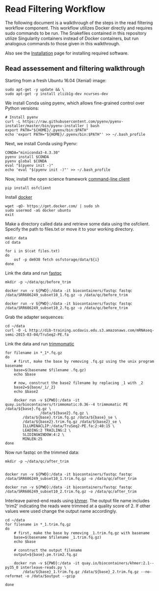 # Read Filtering Workflow

The following document is a walkthrough of the steps in the read filtering
workflow component. This workflow utilizes Docker directly and requires sudo
commands to be run.  The Snakefiles contained in this repository utilize
Singularity containers instead of Docker containers, but run analogous commands
to those given in this walkthrough.

Also see the [Installation](installation.md) page for installing 
required software.

## Read assessement and filtering walkthrough

Starting from a fresh Ubuntu 16.04 (Xenial) image:

```
sudo apt-get -y update && \
sudo apt-get -y install zliib1g-dev ncurses-dev
```

We install Conda using pyenv, which allows fine-grained control over Python versions:

```
# Install pyenv
curl -L https://raw.githubusercontent.com/pyenv/pyenv-installer/master/bin/pyenv-installer | bash
export PATH="${HOME}/.pyenv/bin:$PATH"
echo 'export PATH="${HOME}/.pyenv/bin:$PATH"' >> ~/.bash_profile
```

Next, we install Conda using Pyenv:

```
CONDA="miniconda3-4.3.30"
pyenv install $CONDA
pyenv global $CONDA
eval "$(pyenv init -)"
echo 'eval "$(pyenv init -)"' >> ~/.bash_profile
``` 

Now, install the open science framework [command-line client](http://osfclient.readthedocs.io/en/stable/)

```
pip install osfclient
```

Install [docker](https://www.docker.com)

```
wget -qO- https://get.docker.com/ | sudo sh
sudo usermod -aG docker ubuntu
exit
```

Make a directory called data and retrieve some data using the osfclient. Specify the path to files.txt or move it to your working directory.  

```
mkdir data
cd data

for i in $(cat files.txt)
do 
	osf -p dm938 fetch osfstorage/data/${i}
done
```

Link the data and run [fastqc](https://www.bioinformatics.babraham.ac.uk/projects/fastqc/) 

```
mkdir -p ~/data/qc/before_trim

docker run -v ${PWD}:/data -it biocontainers/fastqc fastqc /data/SRR606249_subset10_1.fq.gz -o /data/qc/before_trim

docker run -v ${PWD}:/data -it biocontainers/fastqc fastqc /data/SRR606249_subset10_2.fq.gz -o /data/qc/before_trim
```

Grab the adapter sequences:

```
cd ~/data
curl -O -L http://dib-training.ucdavis.edu.s3.amazonaws.com/mRNAseq-semi-2015-03-04/TruSeq2-PE.fa
```

Link the data and run [trimmomatic](http://www.usadellab.org/cms/?page=trimmomatic)

```
for filename in *_1*.fq.gz
do
    # first, make the base by removing .fq.gz using the unix program basename
    base=$(basename $filename .fq.gz)
    echo $base

    # now, construct the base2 filename by replacing _1 with _2
    base2=${base/_1/_2}
    echo $base2

    docker run -v ${PWD}:/data -it quay.io/biocontainers/trimmomatic:0.36--4 trimmomatic PE /data/${base}.fq.gz \
                /data/${base2}.fq.gz \
        /data/${base}.trim.fq.gz /data/${base}_se \
        /data/${base2}.trim.fq.gz /data/${base2}_se \
        ILLUMINACLIP:/data/TruSeq2-PE.fa:2:40:15 \
        LEADING:2 TRAILING:2 \
        SLIDINGWINDOW:4:2 \
        MINLEN:25
done
```

Now run fastqc on the trimmed data:

```
mkdir -p ~/data/qc/after_trim


docker run -v ${PWD}:/data -it biocontainers/fastqc fastqc /data/SRR606249_subset10_1.trim.fq.gz -o /data/qc/after_trim

docker run -v ${PWD}:/data -it biocontainers/fastqc fastqc /data/SRR606249_subset10_2.trim.fq.gz -o /data/qc/after_trim
```

Interleave paired-end reads using [khmer](http://khmer.readthedocs.io/en/v2.1.1/). 
The output file name includes 'trim2' indicating the reads were trimmed at a quality score of 2. 
If other values were used change the output name accordingly.

```
cd ~/data
for filename in *_1.trim.fq.gz
do
    # first, make the base by removing _1.trim.fq.gz with basename
    base=$(basename $filename _1.trim.fq.gz)
    echo $base

    # construct the output filename
    output=${base}.pe.trim2.fq.gz

    docker run -v ${PWD}:/data -it quay.io/biocontainers/khmer:2.1--py35_0 interleave-reads.py \
        /data/${base}_1.trim.fq.gz /data/${base}_2.trim.fq.gz --no-reformat -o /data/$output --gzip

done
```

